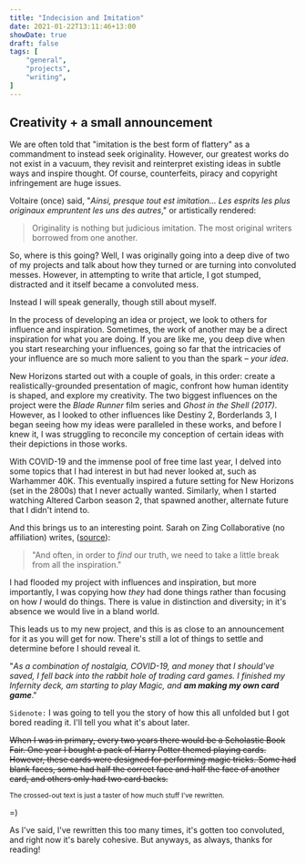 ```yaml
---
title: "Indecision and Imitation"
date: 2021-01-22T13:11:46+13:00
showDate: true
draft: false
tags: [
    "general", 
    "projects", 
    "writing", 
]
---
```


## Creativity + a small announcement

<!-- I was going to tell you about my new project but decided it was better to talk about why I've taken a hiatus from so many of my projects. -->

<!-- It is said often that "imitation is the best form of flattery" however the full quote is "imitation is the sincerest form of flattery that mediocrity can pay to greatness" (Oscar Wilde supposedly). We often use this quote as a criticism or negative remark when there really is no black and white morality here. -->

<!-- The largest problem with imitation is of course forgery, plagiarism and copyright infringement. By imitating, we are stealing the work of others and, even if not intentionally, pretend it is our own. And by and large, profiting from forgery, plagiarism and copyright infringement is a big industry that generates a lot of profit at the expense of its actual creators. -->

<!-- The largest problem with imitation is of course that some people pretend the work is their own and try to profit off of it. There was a story in the news of how Kiwi artists' artwork had been stolen and used to make cheap cushions. -->

<!-- According to Forbes in 2018, sales of counterfeit and pirated goods totalled $1.7 trillion per year. It is quite obvious that this theft is a big issue. However, on the other side of the coin, imitation is something innate to all of us. We follow the latest trends, dress to impress our co-workers and superiors -->

We are often told that "imitation is the best form of flattery" as a commandment to instead seek originality. However, our greatest works do not exist in a vacuum, they revisit and reinterpret existing ideas in subtle ways and inspire thought. Of course, counterfeits, piracy and copyright infringement are huge issues.

Voltaire (once) said, "_Ainsi, presque tout est imitation... Les esprits les plus originaux empruntent les uns des autres_," or artistically rendered:

> Originality is nothing but judicious imitation. The most original writers borrowed from one another.

So, where is this going? Well, I was originally going into a deep dive of two of my projects and talk about how they turned or are turning into convoluted messes. However, in attempting to write that article, I got stumped, distracted and it itself became a convoluted mess.

Instead I will speak generally, though still about myself.

In the process of developing an idea or project, we look to others for influence and inspiration. Sometimes, the work of another may be a direct inspiration for what you are doing. If you are like me, you deep dive when you start researching your influences, going so far that the intricacies of your influence are so much more salient to you than the spark &ndash; _your idea_.

New Horizons started out with a couple of goals, in this order: create a realistically-grounded presentation of magic, confront how human identity is shaped, and explore my creativity. The two biggest influences on the project were the _Blade Runner_ film series and _Ghost in the Shell (2017)_. However, as I looked to other influences like Destiny 2, Borderlands 3, I began seeing how my ideas were paralleled in these works, and before I knew it, I was struggling to reconcile my conception of certain ideas with their depictions in those works.

With COVID-19 and the immense pool of free time last year, I delved into some topics that I had interest in but had never looked at, such as Warhammer 40K. This eventually inspired a future setting for New Horizons (set in the 2800s) that I never actually wanted. Similarly, when I started watching Altered Carbon season 2, that spawned another, alternate future that I didn't intend to.

And this brings us to an interesting point. Sarah on Zing Collaborative (no affiliation) writes, ([source](https://www.zingcollaborative.com/blog-content/2017/5/18/imitation-is-not-flattery-and-what-to-do-instead)):

> "And often, in order to _find_ our truth, we need to take a little break from all the inspiration."

<!-- I had flooded my project with influence and inspiration, but more importantly, I was looking at how _they_ were doing this and not how _I_ will do things. There is value in distinction and diversity; otherwise we will live in a bland world. -->

I had flooded my project with influences and inspiration, but more importantly, I was copying how _they_ had done things rather than focusing on how _I_ would do things. There is value in distinction and diversity; in it's absence we would live in a bland world.

This leads us to my new project, and this is as close to an announcement for it as you will get for now. There's still a lot of things to settle and determine before I should reveal it.

"_As a combination of nostalgia, COVID-19, and money that I should've saved, I fell back into the rabbit hole of trading card games. I finished my Infernity deck, am starting to play Magic, and **am making my own card game**_."

<!-- "See, in primary and intermediate, I played Yu-Gi-Oh and I discovered a deck that I thought was awesome. Its core mechanic was a gimmick &ndash; have no cards in your hand." -->

`Sidenote:` I was going to tell you the story of how this all unfolded but I got bored reading it. I'll tell you what it's about later.

~~When I was in primary, every two years there would be a Scholastic Book Fair. One year I bought a pack of Harry Potter themed playing cards. However, these cards were designed for performing magic tricks. Some had blank faces, some had half the correct face and half the face of another card, and others only had two card backs.~~

<sup>The crossed-out text is just a taster of how much stuff I've rewritten.</sup>

=)

<!-- I invented a card game in the vein of Yu-Gi-Oh and Magic using those cards, and as a result of my trip down memory lane, I was inspired to do so again. -->

As I've said, I've rewritten this too many times, it's gotten too convoluted, and right now it's barely cohesive. But anyways, as always, thanks for reading!

<!-- The archetype of the deck was called Infernity, and Infernity cards all had effects to the effect of "When you have no cards in your hand, [something]," which is a gimmick mechanic. Having no cards in your hand is a terrible situation. Your capacity to respond to threats rely purely on luck and in general, just have less cards to respond with. -->

<!-- But I was never one to follow the meta and so I pursued building the deck as much as I could as a jobless child. When I stopped playing, I had some of the key cards but the more powerful ones were out of my reach. -->

<!-- Cut to modern day and with COVID-19, I was left with money that I otherwise would've eaten. By chance encounter when my sister went to get her tragus pierced, I discovered a brand new hobby store. I went home and researched the deck I tried to build and discovered that they released new support cards for it. Amazing how much the internet and a debit card helps as well. -->

<!-- The second nostalgia component comes from a Harry Potter themed deck of playing cards designed for performing magic tricks. I was never interested in magic tricks but for some reason bought that deck to have parity with my friend. Many of the cards had abnormal faces &ndash; some were blank, some had half the correct face and half the face of another card, and others only had two card backs. For some reason, I decided to turn this into a card game in the vein of Yu-Gi-Oh, Pokemon and Magic: the Gathering. -->

<!-- "And there was a particular type of deck that ~~I fell in love with~~ inspired me. It wasn't the best deck to any extent, the core mechanic was more of a gimmick." -->

<!-- With COVID-19 and the immense pool of free time last year, I began delving into topics I had some interest in but had never looked in. The most important example of this was Warhammer 40K. Before I knew it, New Horizons had gained a future timeline whose general structure was inspired by Warhammer 40K. I invented a character with a ridiculous name, Junivus Januarius, who would serve a similar role to the God-Emperor of Mankind from 40K. He would rule a crumbling human empire and engineered a political crisis with the Confederacy of Planets, an important faction within the New Horizons universe, in order to mobilise humanity to aggressively colonize new planets and demonstrate our superiority. -->

<!-- However, this was such a giant diversion from the main premise of the project and no sooner than I had started it had I frozen it. At a similar time, I started watching Altered Carbon, specifically season 2, and the premise of the season inspired me. Takeshi Kovacs, the main character, is offered a protection job, and when his assignment ends up murdered, finds himself involved in a political conspiracy. A storyline based on this idea then replaced the Warhammer 40K one. I froze this one as well. -->

<!-- So, where is this going? Well, we are going into a deep-dive into some of my projects and why I am struggling. -->

<!-- ## Revisiting New Horizons -->

<!-- New Horizons is a worldbuilding project. It takes inspiration from numerous sources but what forms its core is the _Blade Runner_ and _Ghost in the Shell_ series. This then took inspiration from the turmoil of the 2017-2018 North Korea Crisis as well as other political events that fell into the wayside (2014 Crimean Crisis). Interesting how we forget these things, eh? -->

<!-- First however, New Horizons evolved from a project that wanted to present magic in more grounded and realistic ways than Harry Potter or Lord of the Rings. It didn't want to turn magic into a pseudo-science with carefully brewed potions and expertly calculated spells, but rather underpin its possibilities with the natural physical world. I'll let you decide how that turned out. -->

<!-- At the core of _Blade Runner_ and _Ghost in the Shell_ are questions of identity, what it means to be a human, and culture. Blade Runner uses the replicants as a vehicle for this, whereas Ghost in the Shell uses cyborgs and prosthetic augmentations. -->

<!-- The replicants (Nexus 6) of the first film have a built-in expiration date of four years and are prohibited from coming to Earth. Thus, the central premise of the first film concerns the illegal arrival of six replicants to Earth in search of more life. Throughout the film, we are shown the differences between human and replicant interactions. The humans of this post-apocalyptic Earth are cold and indifferent in stark contrast to the replicants who are more emotional and empathetic with one another. The irony lies in the fact that the test between humans and replicants, the Voigt-Kampff Test, is a measure of emotional response, and is meant to imply that only humans are capable of it. -->

<!-- The replicants (Nexus 9) of the second film have an open-ended lifetime but are designed to "obey"; in one of the short films to promote the film, Niander Wallace (Jared Leto) instructs one of his brand new Nexus 9 androids to choose: kill him or kill itself. It complies. This film continues the theme of the first but makes these relations more overt. Throughout the film K, our main character who is a replicant, is treated with disgust, even within the police station where he works. The only humans who treat him like a person, treat him only with indifference. -->

<!-- In Ghost in the Shell, Maj. Motoko Kusanagi is a cyborg agent of the Japanese government working for the para-militaristic Public Security Section 9. Their role is essentially counter-terrorism... -->

<!-- Replicants are "bio-engineered humans" (_BR2049_) designed for use as menial work and for the undesired industries of war and prostitution. Between the events of the first and second movies, a human supremacy movement rises up against the Replicants and uses the public database to track down and exterminate replicants. In retaliation, a small group of replicants hatch a plan to denote a nuclear weapon above Los Angeles, using it as an EMP to disrupt digital systems, and then destroy the servers that host the database. This all results in replicants being banned until just before the events of the second film. -->

<!-- "And often, in order to find our truth, we need to take a little break from all the inspiration", [source](https://www.zingcollaborative.com/blog-content/2017/5/18/imitation-is-not-flattery-and-what-to-do-instead). -->
